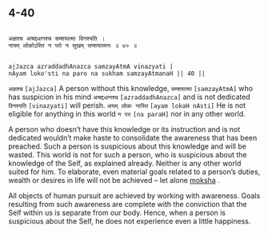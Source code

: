 ## 4-40


```shloka-sa

अज्ञश्च अश्रद्दधानश्च सम्शयात्मा विनश्यति ।
नायम् लोकोऽस्ति न परो न सुखम् सम्शयात्मनः ॥ ४० ॥

```
```shloka-sa-hk

ajJazca azraddadhAnazca samzayAtmA vinazyati |
nAyam loko'sti na paro na sukham samzayAtmanaH || 40 ||

```
`अज्ञश्च` `[ajJazca]` A person without this knowledge, `सम्शयात्मा` `[samzayAtmA]` who has suspicion in his mind `अश्रद्दधानश्च` `[azraddadhAnazca]` and is not dedicated `विनश्यति` `[vinazyati]` will perish. `अयम् लोकः नास्ति` `[ayam lokaH nAsti]` He is not eligible for anything in this world `न परः` `[na paraH]` nor in any other world.

A person who doesn’t have this knowledge or its instruction and is not dedicated wouldn’t make haste to consolidate the awareness that has been preached. Such a person is suspicious about this knowledge and will be wasted. This world is not for such a person, who is suspicious about the knowledge of the Self, as explained already. Neither is any other world suited for him. To elaborate, even material goals related to a person’s duties, wealth or desires in life will not be achieved – let alone 
[moksha](Moksha)
.

All objects of human pursuit are achieved by working with awareness. Goals resulting from such awareness are complete with the conviction that the Self within us is separate from our body. Hence, when a person is suspicious about the Self, he does not experience even a little happiness.


